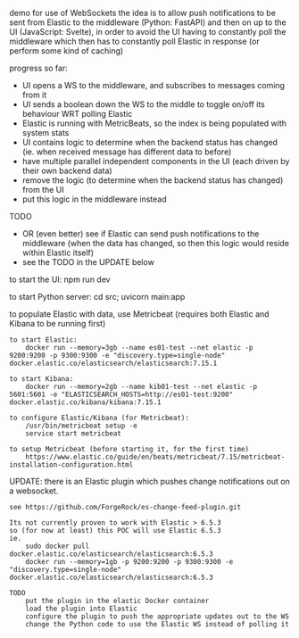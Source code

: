 demo for use of WebSockets 
the idea is to allow push notifications to be sent from Elastic to the middleware (Python: FastAPI) and then on up to the UI (JavaScript: Svelte), in order to avoid the UI having to constantly poll the middleware which then has to constantly poll Elastic in response (or perform some kind of caching)

progress so far:
* UI opens a WS to the middleware, and subscribes to messages coming from it
* UI sends a boolean down the WS to the middle to toggle on/off its behaviour WRT polling Elastic
* Elastic is running with MetricBeats, so the index is being populated with system stats
* UI contains logic to determine when the backend status has changed (ie. when received message has different data to before)
* have multiple parallel independent components in the UI (each driven by their own backend data)
* remove the logic (to determine when the backend status has changed) from the UI
* put this logic in the middleware instead

TODO
* OR (even better) see if Elastic can send push notifications to the middleware (when the data has changed, so then this logic would reside within Elastic itself)
* see the TODO in the UPDATE below

to start the UI:
    npm run dev

to start Python server:
    cd src; uvicorn main:app


to populate Elastic with data, use Metricbeat (requires both Elastic and Kibana to be running first)
    
    to start Elastic:
        docker run --memory=3gb --name es01-test --net elastic -p 9200:9200 -p 9300:9300 -e "discovery.type=single-node" docker.elastic.co/elasticsearch/elasticsearch:7.15.1

    to start Kibana:
        docker run --memory=2gb --name kib01-test --net elastic -p 5601:5601 -e "ELASTICSEARCH_HOSTS=http://es01-test:9200" docker.elastic.co/kibana/kibana:7.15.1

    to configure Elastic/Kibana (for Metricbeat):
        /usr/bin/metricbeat setup -e
        service start metricbeat

    to setup Metricbeat (before starting it, for the first time)
        https://www.elastic.co/guide/en/beats/metricbeat/7.15/metricbeat-installation-configuration.html


UPDATE:
    there is an Elastic plugin which pushes change notifications out on a websocket. 
    
    see https://github.com/ForgeRock/es-change-feed-plugin.git

    Its not currently proven to work with Elastic > 6.5.3
    so (for now at least) this POC will use Elastic 6.5.3
    ie.
        sudo docker pull docker.elastic.co/elasticsearch/elasticsearch:6.5.3
        docker run --memory=1gb -p 9200:9200 -p 9300:9300 -e "discovery.type=single-node" docker.elastic.co/elasticsearch/elasticsearch:6.5.3

    TODO
        put the plugin in the elastic Docker container
        load the plugin into Elastic
        configure the plugin to push the appropriate updates out to the WS
        change the Python code to use the Elastic WS instead of polling it